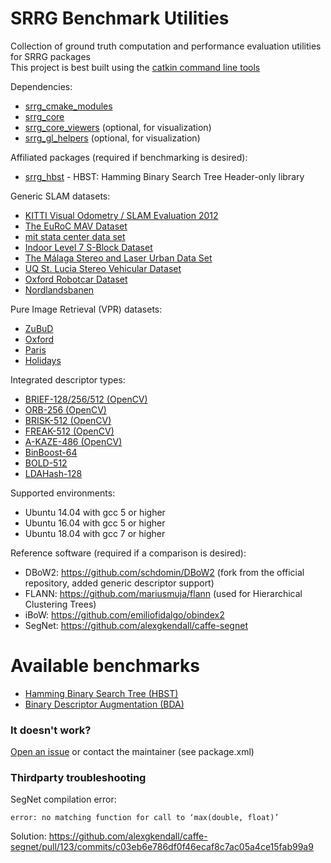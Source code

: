 # SRRG Benchmark Utilities
Collection of ground truth computation and performance evaluation utilities for SRRG packages <br>
This project is best built using the [catkin command line tools](https://catkin-tools.readthedocs.io)

Dependencies: <br>
- [srrg_cmake_modules](https://gitlab.com/srrg-software/srrg_cmake_modules)
- [srrg_core](https://gitlab.com/srrg-software/srrg_core)
- [srrg_core_viewers](https://gitlab.com/srrg-software/srrg_core_viewers) (optional, for visualization)
- [srrg_gl_helpers](https://gitlab.com/srrg-software/srrg_gl_helpers) (optional, for visualization)

Affiliated packages (required if benchmarking is desired): <br>
- [srrg_hbst](https://gitlab.com/srrg-software/srrg_hbst) - HBST: Hamming Binary Search Tree Header-only library <br>

Generic SLAM datasets: <br>
- [KITTI Visual Odometry / SLAM Evaluation 2012](http://www.cvlibs.net/datasets/kitti/eval_odometry.php)
- [The EuRoC MAV Dataset](https://projects.asl.ethz.ch/datasets/doku.php?id=kmavvisualinertialdatasets)
- [mit stata center data set](http://projects.csail.mit.edu/stata/downloads.php)
- [Indoor Level 7 S-Block Dataset](https://wiki.qut.edu.au/display/cyphy/Indoor+Level+7+S-Block+Dataset)
- [The Málaga Stereo and Laser Urban Data Set](https://www.mrpt.org/MalagaUrbanDataset)
- [UQ St. Lucia Stereo Vehicular Dataset](http://asrl.utias.utoronto.ca/~mdw/uqstluciadataset.html)
- [Oxford Robotcar Dataset](http://robotcar-dataset.robots.ox.ac.uk/)
- [Nordlandsbanen](https://nrkbeta.no/2013/01/15/nordlandsbanen-minute-by-minute-season-by-season/)

Pure Image Retrieval (VPR) datasets:

- [ZuBuD](http://www.vision.ee.ethz.ch/en/datasets)
- [Oxford](http://www.robots.ox.ac.uk/~vgg/data/oxbuildings/)
- [Paris](http://www.robots.ox.ac.uk/~vgg/data/parisbuildings/)
- [Holidays](http://lear.inrialpes.fr/~jegou/data.php)

Integrated descriptor types:

- [BRIEF-128/256/512 (OpenCV)](https://cvlab.epfl.ch/research/detect/brief)
- [ORB-256 (OpenCV)](https://ieeexplore.ieee.org/document/6126544/)
- [BRISK-512 (OpenCV)](https://ieeexplore.ieee.org/document/6126542/)
- [FREAK-512 (OpenCV)](https://ieeexplore.ieee.org/abstract/document/6247715/)
- [A-KAZE-486 (OpenCV)](https://github.com/pablofdezalc/akaze)
- [BinBoost-64](https://cvlab.epfl.ch/research/detect/binboost)
- [BOLD-512](https://github.com/vbalnt/bold)
- [LDAHash-128](https://cvlab.epfl.ch/research/detect/ldahash)

Supported environments: <br>
- Ubuntu 14.04 with gcc 5 or higher
- Ubuntu 16.04 with gcc 5 or higher
- Ubuntu 18.04 with gcc 7 or higher

Reference software (required if a comparison is desired): <br>
- DBoW2: https://github.com/schdomin/DBoW2 (fork from the official repository, added generic descriptor support)
- FLANN: https://github.com/mariusmuja/flann (used for Hierarchical Clustering Trees)
- iBoW: https://github.com/emiliofidalgo/obindex2
- SegNet: https://github.com/alexgkendall/caffe-segnet

# Available benchmarks
- [Hamming Binary Search Tree (HBST)](https://gitlab.com/srrg-software/srrg_bench/tree/master/src/hbst)
- [Binary Descriptor Augmentation (BDA)](https://gitlab.com/srrg-software/srrg_bench/tree/master/src/bda)

### It doesn't work? ###
[Open an issue](https://gitlab.com/srrg-software/srrg_bench/issues) or contact the maintainer (see package.xml)

### Thirdparty troubleshooting ###
SegNet compilation error:

    error: no matching function for call to ‘max(double, float)’
    
Solution: https://github.com/alexgkendall/caffe-segnet/pull/123/commits/c03eb6e786df0f46ecaf8c7ac05a4ce15fab99a9
